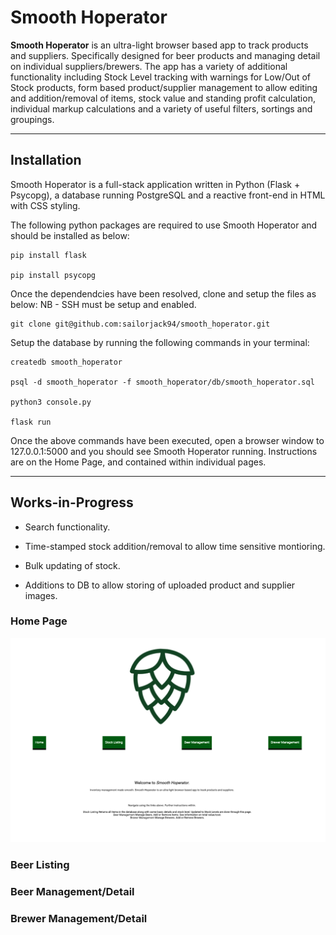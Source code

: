 # Smooth Hoperator

**Smooth Hoperator** is an ultra-light browser based app to track products and suppliers. Specifically designed for beer products and managing detail on individual suppliers/brewers. The app has a variety of additional functionality including Stock Level tracking with warnings for Low/Out of Stock products, form based product/supplier management to allow editing and addition/removal of items, stock value and standing profit calculation, individual markup calculations and a variety of useful filters, sortings and groupings.

----------------------------------------------------------------

## Installation

Smooth Hoperator is a full-stack application written in Python (Flask + Psycopg), a database running PostgreSQL and a reactive front-end in HTML with CSS styling.

The following python packages are required to use Smooth Hoperator and should be installed as below:

```
pip install flask

pip install psycopg
```

Once the dependendcies have been resolved, clone and setup the files as below:
NB - SSH must be setup and enabled.

```
git clone git@github.com:sailorjack94/smooth_hoperator.git
```

Setup the database by running the following commands in your terminal:

```
createdb smooth_hoperator

psql -d smooth_hoperator -f smooth_hoperator/db/smooth_hoperator.sql

python3 console.py

flask run
```

Once the above commands have been executed, open a browser window to 127.0.0.1:5000 and you should see Smooth Hoperator running. Instructions are on the Home Page, and contained within individual pages.

--------------------

## Works-in-Progress

* Search functionality.

* Time-stamped stock addition/removal to allow time sensitive montioring.

* Bulk updating of stock.

* Additions to DB to allow storing of uploaded product and supplier images.

### Home Page

![Home Page](https://github.com/sailorjack94/smooth_hoperator/blob/main/Smooth_Hoperator_Diagrams_Planning/README%20Screenshots/Screenshot%202021-04-28%20at%2009.53.54.png)


### Beer Listing


### Beer Management/Detail


### Brewer Management/Detail

